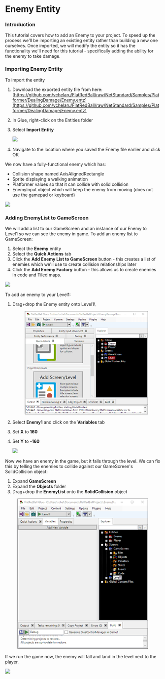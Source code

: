 # Enemy Entity

### Introduction

This tutorial covers how to add an Enemy to your project. To speed up the process we'll be importing an existing entity rather than building a new one ourselves. Once imported, we will modify the entity so it has the functionality we'll need for this tutorial - specifically adding the ability for the enemy to take damage.

### Importing Enemy Entity

To import the entity

1. Download the exported entity file from here: [https://github.com/vchelaru/FlatRedBall/raw/NetStandard/Samples/Platformer/DealingDamage/Enemy.entz](https://github.com/vchelaru/FlatRedBall/raw/NetStandard/Samples/Platformer/DealingDamage/Enemy.entz)
2. In Glue, right-click on the Entities folder
3.  Select **Import Entity**

    ![](../../../.gitbook/assets/2021-04-img\_607e09e77abbf.png)
4. Navigate to the location where you saved the Enemy file earlier and click OK

We now have a fully-functional enemy which has:

* Collision shape named AxisAlignedRectangle
* Sprite displaying a walking animation
* Platformer values so that it can collide with solid collision
* EnemyInput object which will keep the enemy from moving (does not use the gamepad or keyboard)

![](../../../.gitbook/assets/2021-04-img\_607e0a6f79d2f.png)

### Adding EnemyList to GameScreen

We will add a list to our GameScreen and an instance of our Enemy to Level1 so we can see the enemy in game. To add an enemy list to GameScreen:

1. Select the **Enemy** entity
2. Select the **Quick Actions** tab
3. Click the **Add Enemy List to GameScreen** button - this creates a list of enemies which we'll use to create collision relationships later
4. Click the **Add Enemy Factory** button - this allows us to create enemies in code and Tiled maps.

![](../../../.gitbook/assets/2021-04-img\_607e0b2c6c289.png)

To add an enemy to your Level1:

1.  Drag+drop the Enemy entity onto Level1\\

    <figure><img src="../../../.gitbook/assets/2021-04-2021_April_19_171821.gif" alt=""><figcaption></figcaption></figure>
2. Select **Enemy1** and click on the **Variables** tab
3. Set **X** to **160**
4.  Set **Y** to **-160**

    ![](../../../.gitbook/assets/2021-04-img\_607e10dfcde24.png)

Now we have an enemy in the game, but it falls through the level. We can fix this by telling the enemies to collide against our GameScreen's SolidCollision object:

1. Expand **GameScreen**
2. Expand the **Objects** folder
3. Drag+drop the **EnemyList** onto the **SolidCollision** object

<figure><img src="../../../.gitbook/assets/2021-04-2021_April_19_185117.gif" alt=""><figcaption></figcaption></figure>

If we run the game now, the enemy will fall and land in the level next to the player.

![](../../../.gitbook/assets/2021-04-img\_607e1e1cb80cb.png)
